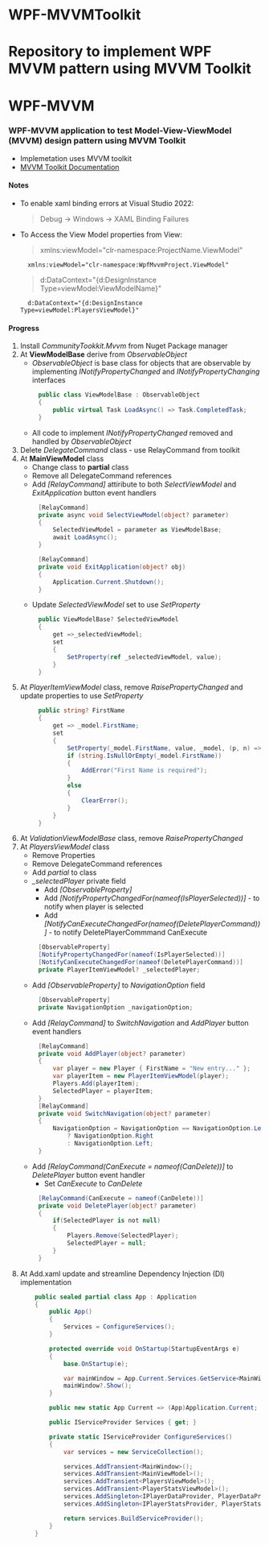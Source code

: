 # WPF-MVVMToolkit
Repository to implement WPF MVVM pattern using MVVM Toolkit 
=======
# WPF-MVVM

### WPF-MVVM application to test Model-View-ViewModel (MVVM) design pattern using MVVM Toolkit

- Implemetation uses MVVM toolkit
- [MVVM Toolkit Documentation](https://learn.microsoft.com/en-us/dotnet/communitytoolkit/mvvm/)  

#### Notes

* To enable xaml binding errors at Visual Studio 2022:  
  > Debug -> Windows -> XAML Binding Failures  

* To Access the View Model properties from View:  
  > xmlns:viewModel="clr-namespace:ProjectName.ViewModel"  
  ```xaml
    xmlns:viewModel="clr-namespace:WpfMvvmProject.ViewModel"
  ```  
  > d:DataContext="\{d:DesignInstance Type=viewModel:ViewModelName\}"
  ```xaml
    d:DataContext="{d:DesignInstance Type=viewModel:PlayersViewModel}"
  ```  

#### Progress  

1. Install *CommunityTookkit.Mvvm* from Nuget Package manager  
2. At **ViewModelBase** derive from *ObservableObject*  
   - *ObservableObject* is base class for objects that are observable by implementing *INotifyPropertyChanged* and *INotifyPropertyChanging* interfaces  
   ```c#
        public class ViewModelBase : ObservableObject
        {
            public virtual Task LoadAsync() => Task.CompletedTask;        
        }
   ```  
   - All code to implement *INotifyPropertyChanged* removed and handled by *ObservableObject*  
3. Delete *DelegateCommand* class - use RelayCommand from toolkit  
4. At **MainViewModel** class
   - Change class to **partial** class  
   - Remove all DelegateCommand references  
   - Add *[RelayCommand]* attiribute to both *SelectViewModel* and *ExitApplication* button event handlers  
   ```c#
        [RelayCommand]
        private async void SelectViewModel(object? parameter)
        {
            SelectedViewModel = parameter as ViewModelBase;
            await LoadAsync();
        }

        [RelayCommand]
        private void ExitApplication(object? obj)
        {
            Application.Current.Shutdown();
        }
   ```  
   - Update *SelectedViewModel* set to use *SetProperty*  
   ```c#
        public ViewModelBase? SelectedViewModel
		{
			get =>_selectedViewModel;
			set 
			{
                SetProperty(ref _selectedViewModel, value);				
			}
		}
   ```  
5. At *PlayerItemViewModel* class, remove *RaisePropertyChanged* and update properties to use *SetProperty*  
   ```c#
        public string? FirstName
        {
            get => _model.FirstName;
            set
            {
                SetProperty(_model.FirstName, value, _model, (p, n) => p.FirstName = n);
                if (string.IsNullOrEmpty(_model.FirstName))
                {
                    AddError("First Name is required");
                }
                else
                {
                    ClearError();
                }
            }            
        }
   ```  
6. At *ValidationViewModelBase* class, remove *RaisePropertyChanged*  
7. At *PlayersViewModel* class  
   - Remove Properties  
   - Remove DelegateCommand references
   - Add *partial* to class  
   - *_selectedPlayer* private field  
      - Add *[ObservableProperty]*  
      - Add *[NotifyPropertyChangedFor(nameof(IsPlayerSelected))]*  - to notify when player is selected
      - Add *[NotifyCanExecuteChangedFor(nameof(DeletePlayerCommand))]*  - to notify DeletePlayerCommmand CanExecute
   ```c#
        [ObservableProperty]
        [NotifyPropertyChangedFor(nameof(IsPlayerSelected))]
        [NotifyCanExecuteChangedFor(nameof(DeletePlayerCommand))]
        private PlayerItemViewModel? _selectedPlayer;
   ```  
   - Add *[ObservableProperty]* to *NavigationOption* field  
   ```c#
        [ObservableProperty]
        private NavigationOption _navigationOption;
   ```
   - Add *[RelayCommand]* to *SwitchNavigation* and *AddPlayer* button event handlers  
   ```c#
        [RelayCommand]
        private void AddPlayer(object? parameter)
        {
            var player = new Player { FirstName = "New entry..." };
            var playerItem = new PlayerItemViewModel(player);
            Players.Add(playerItem);
            SelectedPlayer = playerItem;
        }
        [RelayCommand]
        private void SwitchNavigation(object? parameter)
        {
            NavigationOption = NavigationOption == NavigationOption.Left
                ? NavigationOption.Right
                : NavigationOption.Left;
        }
   ```  
   - Add *[RelayCommand(CanExecute = nameof(CanDelete))]* to *DeletePlayer* button event handler  
      - Set *CanExecute* to *CanDelete*  
   ```c#
        [RelayCommand(CanExecute = nameof(CanDelete))]
        private void DeletePlayer(object? parameter) 
        { 
            if(SelectedPlayer is not null)
            {
                Players.Remove(SelectedPlayer);
                SelectedPlayer = null;
            }
        }
   ```  
8.  At Add.xaml update and streamline Dependency Injection (DI) implementation  
    ```c#
        public sealed partial class App : Application
        {
            public App()
            {
                Services = ConfigureServices();
            }

            protected override void OnStartup(StartupEventArgs e)
            {
                base.OnStartup(e);

                var mainWindow = App.Current.Services.GetService<MainWindow>();
                mainWindow?.Show();
            } 

            public new static App Current => (App)Application.Current;

            public IServiceProvider Services { get; }

            private static IServiceProvider ConfigureServices()
            {
                var services = new ServiceCollection();

                services.AddTransient<MainWindow>();
                services.AddTransient<MainViewModel>();
                services.AddTransient<PlayersViewModel>();
                services.AddTransient<PlayerStatsViewModel>();
                services.AddSingleton<IPlayerDataProvider, PlayerDataProvider>();
                services.AddSingleton<IPlayerStatsProvider, PlayerStatsProvider>();

                return services.BuildServiceProvider();
            }        
        }
    ```


